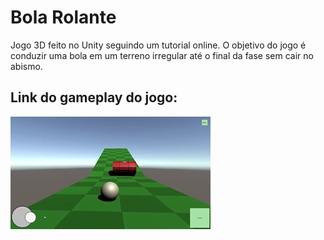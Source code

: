 # Bola Rolante
Jogo 3D feito no Unity seguindo um tutorial online. O objetivo do jogo é conduzir uma bola em um terreno irregular até o final da fase sem cair no abismo.

## Link do gameplay do jogo:
[![Gameplay do jogo Bola Rolante](thumbs/bola-rolante-gameplay-thumbnail.webp)](https://youtu.be/tNV9_beswJs)
